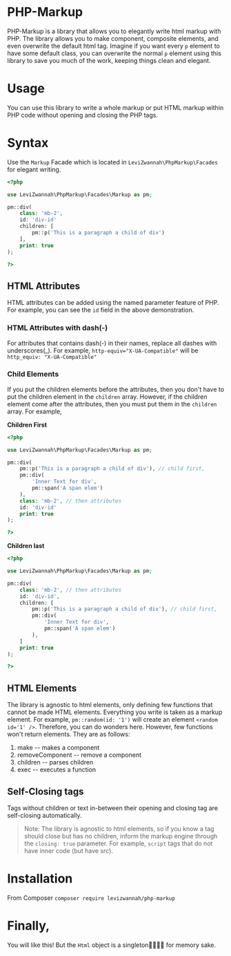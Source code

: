 # PHP-Markup
PHP-Markup is a library that allows you to elegantly write html markup with PHP. The library allows you to make component, composite elements, and even overwrite the default html tag. Imagine if you want every `p` element to have some default class, you can overwrite the normal `p` element using this library to save you much of the work, keeping things clean and elegant.

# Usage
You can use this library to write a whole markup or put HTML markup within PHP code without opening and closing the PHP tags.

# Syntax
Use the `Markup` Facade which is located in `LeviZwannah\PhpMarkup\Facades` for elegant writing.

```php
<?php

use LeviZwannah\PhpMarkup\Facades\Markup as pm;

pm::div(
    class: 'mb-2',
    id: 'div-id'
    children: [
        pm::p('This is a paragraph a child of div')
    ],
    print: true
);

?> 
```  

## HTML Attributes
HTML attributes can be added using the named parameter feature of PHP. For example, you can see the `id` field in the above demonstration.

### HTML Attributes with dash(-)
For attributes that contains dash(-) in their names, replace all dashes with underscores(_). For example, `http-equiv="X-UA-Compatible"` will be `http_equiv: "X-UA-Compatible"` 

### Child Elements
If you put the children elements before the attributes, then you don't have to put the children element in the `children` array. However, if the children element come after the attributes, then you must put them in the `children` array. For example,

**Children First**
```php
<?php

use LeviZwannah\PhpMarkup\Facades\Markup as pm;

pm::div(
    pm::p('This is a paragraph a child of div'), // child first,
    pm::div(
        'Inner Text for div',
        pm::span('A span elem')
    ),
    class: 'mb-2', // then attributes
    id: 'div-id'
    print: true
);

?> 
```

**Children last**
```php
<?php

use LeviZwannah\PhpMarkup\Facades\Markup as pm;

pm::div(
    class: 'mb-2', // then attributes
    id: 'div-id',
    children: [
        pm::p('This is a paragraph a child of div'), // child first,
        pm::div(
            'Inner Text for div',
            pm::span('A span elem')
        ),
    ]
    print: true
);

?> 
```

## HTML Elements
The library is agnostic to html elements, only defining few functions that cannot be made HTML elements. Everything you write is taken as a markup element. For example, `pm::random(id: '1')` will create an element `<random id='1' />`. Therefore, you can do wonders here. However, few functions won't return elements. They are as follows:
1. make -- makes a component
2. removeComponent -- remove a component
3. children -- parses children
4. exec -- executes a function



## Self-Closing tags
Tags without children or text in-between their opening and closing tag are self-closing automatically.
> Note: The library is agnostic to html elements, so if you know a tag should close but has no children, inform the markup engine through the `closing: true` parameter. For example, `script` tags that do not have inner code (but have src).


# Installation
From Composer
`composer require levizwannah/php-markup`

# Finally,
You will like this! But the `Html` object is a singleton🏃‍♂️🏃‍♂️ for memory sake.



